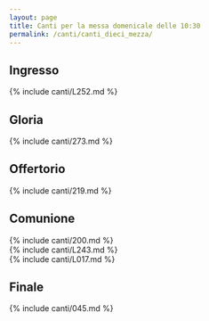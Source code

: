 ```yaml
---
layout: page
title: Canti per la messa domenicale delle 10:30
permalink: /canti/canti_dieci_mezza/
---
```


## Ingresso
{% include canti/L252.md %}   

## Gloria
{% include canti/273.md %}   

## Offertorio
{% include canti/219.md %}   

## Comunione   
{% include canti/200.md %}   
{% include canti/L243.md %}   
{% include canti/L017.md %}   

## Finale
{% include canti/045.md %}   
